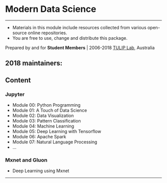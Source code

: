 # Modern Data Science 

---
- Materials in this module include resources collected from various open-source online repositories.
- You are free to use, change and distribute this package.

Prepared by and for 
**Student Members** |
2006-2018 [TULIP Lab](http://www.tulip.org.au), Australia

2018 maintainers: 
---

## Content

### Jupyter

* Module 00: Python Programming
* Module 01: A Touch of Data Science
* Module 02: Data Visualization
* Module 03: Pattern Classification
* Module 04: Machine Learning
* Module 05: Deep Learning with Tensorflow
* Module 06: Apache Spark
* Module 07: Natural Language Processing
* ...

### Mxnet and Gluon

* Deep Learning using Mxnet
---
